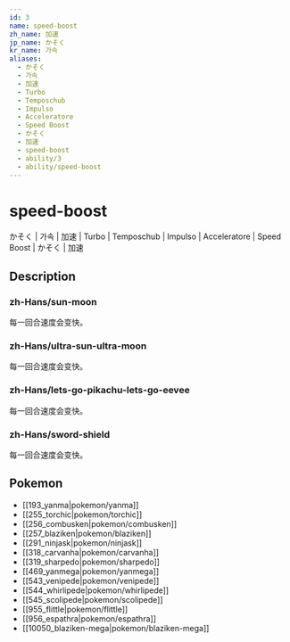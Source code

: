 ```yaml
---
id: 3
name: speed-boost
zh_name: 加速
jp_name: かそく
kr_name: 가속
aliases:
  - かそく
  - 가속
  - 加速
  - Turbo
  - Temposchub
  - Impulso
  - Acceleratore
  - Speed Boost
  - かそく
  - 加速
  - speed-boost
  - ability/3
  - ability/speed-boost
---
```

# speed-boost

かそく | 가속 | 加速 | Turbo | Temposchub | Impulso | Acceleratore | Speed Boost | かそく | 加速

## Description

### zh-Hans/sun-moon

每一回合速度会变快。

### zh-Hans/ultra-sun-ultra-moon

每一回合速度会变快。

### zh-Hans/lets-go-pikachu-lets-go-eevee

每一回合速度会变快。

### zh-Hans/sword-shield

每一回合速度会变快。

## Pokemon

- [[193_yanma|pokemon/yanma]]
- [[255_torchic|pokemon/torchic]]
- [[256_combusken|pokemon/combusken]]
- [[257_blaziken|pokemon/blaziken]]
- [[291_ninjask|pokemon/ninjask]]
- [[318_carvanha|pokemon/carvanha]]
- [[319_sharpedo|pokemon/sharpedo]]
- [[469_yanmega|pokemon/yanmega]]
- [[543_venipede|pokemon/venipede]]
- [[544_whirlipede|pokemon/whirlipede]]
- [[545_scolipede|pokemon/scolipede]]
- [[955_flittle|pokemon/flittle]]
- [[956_espathra|pokemon/espathra]]
- [[10050_blaziken-mega|pokemon/blaziken-mega]]

